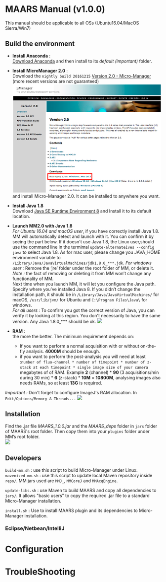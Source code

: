 # MAARS Manual (v1.0.0)
This manual should be applicable to all OSs (Ubuntu16.04/MacOS Sierra/Win7) 
## Build the environment
* **Install Anaconda** :  
[Download Anaconda][] and then install to its _default (important)_ folder.
* **Install MicroManager 2.0** :  
Download the `nightly build 20161215` [Version 2.0 - Micro-Manager][]  (more recent versions are not guaranteed)
![MM download page][image1]
 and install Micro-Manager 2.0. It can be installed to anywhere you want.
* **Install Java 1.8**  
	Download [Java SE Runtime Environment 8][] and Install it to its default location.  
* **Launch MM2.0 with Java 1.8**  
_For Ubuntu 16.04 and macOS user_, if you have correctly install Java 1.8. MM will automatically detect and launch with it. You can confirm it by seeing the part below. If it doesn't use Java 1.8, the Linux user,should use the command line in the termimal `update-alternateives --config java` to select Java 1.8. As for mac user, please change you JAVA_HOME environment variable to `/Library/Java/JavaVirtualMachines/jdk1.8.0_***.jdk`.
_For windows user :_ Remove the ‘jre’ folder under the root folder of MM, or delete it.  
_Note :_ the fact of removing or deleting it from MM won’t change any functionality of MM.  
Next time when you launch MM, it will let you configure the Java path. Specify where you’ve installed Java 8. If you didn’t change the installation path, it should be in `/Library/Java/JavaVirtualMachines/` for macOS, `/usr/lib/jvm/` for Ubuntu and `C:\Program Files\Java\` for windows.  
_For all users :_ To confirm you got the correct version of Java, you can verify it by looking at this region. You don't necessarily to have the same version. Any Java 1.8.0_*** should be ok.
![][image2]

* **RAM** :  
the more the better. The minimum requirement depends on:
	* If you want to perform a normal acquisition with or without on-the-fly analysis. **4000M** should be enough.
	* if you want to perform the post-analysis you will need at least :`number of fluo-channel * number of timepoint * number of z-stack at each timepoint * single image size of your camera` megabytes of of RAM.   Example **2** (channel)  * **90** (3 acquisitions/min during 30 min) * **6** (z-stack) * **10M** = **10800M**, analysing images also needs RAMs, so at least **13G** is required.

_Important :_ Don't forget to configure ImageJ's RAM allocation. In `Edit/Options/Memory & Threads...` ![][image3]

## Installation
Find the .jar file *MAARS_1.0.0.jar* and the *MAARS_deps* folder in `jars` folder of MAARS's root folder. Then copy them into your `plugins` folder under MM’s root folder.  
![][image4]

## Developers
 `build-mm.sh` : use this script to build Micro-Manager under Linux.
 `mavenized-mm.sh` : use this script to update local Maven repository inside `repo/`. MM jars used are `MMJ_`, `MMCoreJ` and `MMAcqEngine`.

`update-libs.sh` : use Maven to build MAARS and copy all dependencies to `jars/`. It allows "basic users" to copy the required .jar file to a standard Micro-Manager installation.

`install.sh` : Use to install MAARS plugin and its dependencies to Micro-Manager installation.
### Eclipse/Netbean/IntelliJ
# Configuration
# TroubleShooting

[Download Anaconda]: (https://www.continuum.io/downloads)
[Version 2.0 - Micro-Manager]: (https://micro-manager.org/wiki/Version_2.0)
[Java SE Runtime Environment 8]: (http://www.oracle.com/technetwork/java/javase/downloads/jre8-downloads-2133155.html)

[image1]: images/Micro-Manager_download_page.png "Micro-Manager version 2.0 download page"
[image2]: images/imagej_java8.png 
[image3]: images/configure_ram_imagej.png
[image4]: images/copy_dependencies.png
